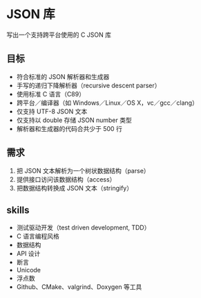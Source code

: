 <!--
 * @Author: taobo
 * @Date: 2020-11-29 14:23:33
 * @LastEditTime: 2020-11-29 14:31:23
-->
# JSON 库
写出一个支持跨平台使用的 C JSON 库
## 目标
- 符合标准的 JSON 解析器和生成器
- 手写的递归下降解析器（recursive descent parser）
- 使用标准 C 语言（C89）
- 跨平台／编译器（如 Windows／Linux／OS X，vc／gcc／clang）
- 仅支持 UTF-8 JSON 文本
- 仅支持以 double 存储 JSON number 类型
- 解析器和生成器的代码合共少于 500 行
## 需求
1. 把 JSON 文本解析为一个树状数据结构（parse）
2. 提供接口访问该数据结构（access）
3. 把数据结构转换成 JSON 文本（stringify）
## skills
- 测试驱动开发（test driven development, TDD）
- C 语言编程风格
- 数据结构
- API 设计
- 断言
- Unicode
- 浮点数
- Github、CMake、valgrind、Doxygen 等工具